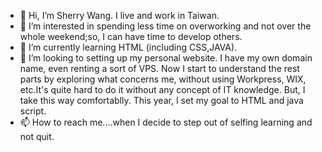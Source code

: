 - 👋 Hi, I’m Sherry Wang. I live and work in Taiwan. 
- 👀 I’m interested in spending less time on overworking and not over the whole weekend;so, I can have time to develop others.
- 🌱 I’m currently learning HTML (including CSS,JAVA).
- 💞️ I’m looking to setting up my personal website. I have my own domain name, even renting a sort of VPS. Now I start to understand the rest parts by exploring what concerns me, without using Workpress, WIX, etc.It's quite hard to do it without any concept of IT knowledge. But, I take this way comfortablly. This year, I set my goal to HTML and java script. 
- 📫 How to reach me....when I decide to step out of selfing learning and not quit. 

<!---
ssuying123/ssuying123 is a ✨ special ✨ repository because its `README.md` (this file) appears on your GitHub profile.
You can click the Preview link to take a look at your changes.
--->
